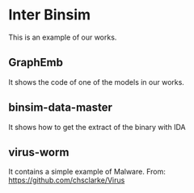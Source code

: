 # Inter Binsim

This is an example of our works.

## GraphEmb

It shows the code of one of the models in our works.

## binsim-data-master

It shows how to get the extract of the binary with IDA

## virus-worm

It contains a simple example of Malware. 
From: https://github.com/chsclarke/Virus
